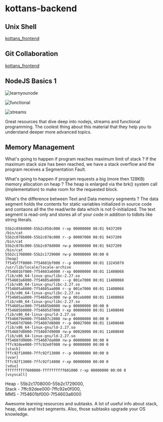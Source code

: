 # kottans-backend

## Unix Shell
[kottans_frontend](https://github.com/webdevagent/kottans-frontend/blob/master/README.md)

## Git Collaboration
[kottans_frontend](https://github.com/webdevagent/kottans-frontend/blob/master/README.md)

## NodeJS Basics 1
![learnyounode](https://user-images.githubusercontent.com/44728742/64250385-a83c3f80-cf1e-11e9-9f1a-1df7ebd59074.png)

![functional](https://user-images.githubusercontent.com/44728742/64623040-f5be1e00-d3f0-11e9-80a3-c08afa6e812f.png)

![streams](https://user-images.githubusercontent.com/44728742/64699299-25caf700-d4ad-11e9-962c-62c131305aca.png)

Great resources that dive deep into nodejs, streams and functional programming. The coolest thing about this material that they help you to understand deeper more advanced topics.

## Memory Management

What's going to happen if program reaches maximum limit of stack ?
 If the maximum stack size has been reached, we have a stack overflow and the program receives a Segmentation Fault.
 
What's going to happen if program requests a big (more then 128KB) memory allocation on heap ?
 The heap is enlarged via the brk() system call (implementation) to make room for the requested block.
 
What's the difference between Text and Data memory segments ?
The data segment holds the contents for static variables initialized in source code and contaons all the the read/write data which is not 0-initialized.
The text segment is read-only and stores all of your code in addition to tidbits like string literals.

```
55b2c0584000-55b2c058c000 r-xp 00000000 08:01 9437209                    /bin/cat
55b2c078b000-55b2c078c000 r--p 00007000 08:01 9437209                    /bin/cat
55b2c078c000-55b2c078d000 rw-p 00008000 08:01 9437209                    /bin/cat
55b2c1708000-55b2c1729000 rw-p 00000000 00:00 0                          [heap]
7f545f7f0000-7f54601bf000 r--p 00000000 08:01 13245079                   /usr/lib/locale/locale-archive
7f54601bf000-7f54603a6000 r-xp 00000000 08:01 11408068                   /lib/x86_64-linux-gnu/libc-2.27.so
7f54603a6000-7f54605a6000 ---p 001e7000 08:01 11408068                   /lib/x86_64-linux-gnu/libc-2.27.so
7f54605a6000-7f54605aa000 r--p 001e7000 08:01 11408068                   /lib/x86_64-linux-gnu/libc-2.27.so
7f54605aa000-7f54605ac000 rw-p 001eb000 08:01 11408068                   /lib/x86_64-linux-gnu/libc-2.27.so
7f54605ac000-7f54605b0000 rw-p 00000000 00:00 0 
7f54605b0000-7f54605d7000 r-xp 00000000 08:01 11408040                   /lib/x86_64-linux-gnu/ld-2.27.so
7f546079e000-7f54607c2000 rw-p 00000000 00:00 0 
7f54607d7000-7f54607d8000 r--p 00027000 08:01 11408040                   /lib/x86_64-linux-gnu/ld-2.27.so
7f54607d8000-7f54607d9000 rw-p 00028000 08:01 11408040                   /lib/x86_64-linux-gnu/ld-2.27.so
7f54607d9000-7f54607da000 rw-p 00000000 00:00 0 
7ffc92dee000-7ffc92e0f000 rw-p 00000000 00:00 0                          [stack]
7ffc92f10000-7ffc92f13000 r--p 00000000 00:00 0                          [vvar]
7ffc92f13000-7ffc92f14000 r-xp 00000000 00:00 0                          [vdso]
ffffffffff600000-ffffffffff601000 r-xp 00000000 00:00 0                  [vsyscall]
```
Heap - 55b2c1708000-55b2c1729000,  
Stack - 7ffc92dee000-7ffc92e0f000,  
MMS - 7f54601bf000-7f54603a6000  

Awesome learning resources and subtasks.  A lot of useful info about stack, heap, data and text segments. Also, those subtasks upgrade your OS knowledge.  
